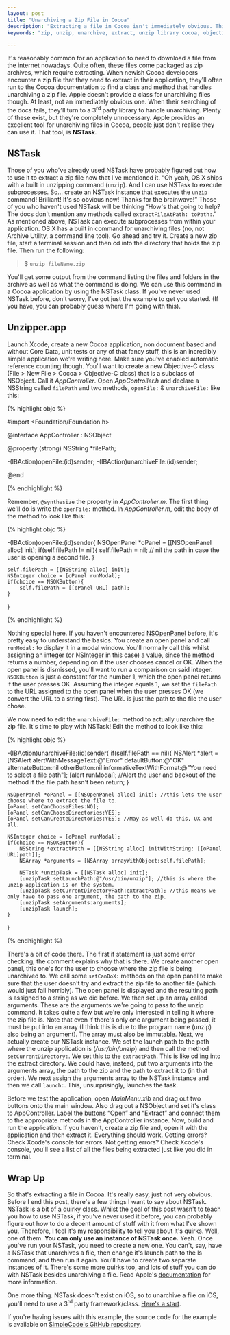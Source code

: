 ```yaml
---
layout: post
title: "Unarchiving a Zip File in Cocoa"
description: "Extracting a file in Cocoa isn't immediately obvious. This post outlines how to do so using NSTask."
keywords: "zip, unzip, unarchive, extract, unzip library cocoa, objective-c unzip, iOS unzip, mac app unzip, mac app extract, mac app unarchive"

---
```


It's reasonably common for an application to need to download a file from the internet nowadays. Quite often, these files come packaged as zip archives, which require extracting. When newish Cocoa developers encounter a zip file that they need to extract in their application, they'll often run to the Cocoa documentation to find a class and method that handles unarchiving a zip file. Apple doesn't provide a class for unarchiving files though. At least, not an immediately obvious one. When their searching of the docs fails, they'll turn to a 3<sup>rd</sup> party library to handle unarchiving. Plenty of these exist, but they're completely unnecessary. Apple provides an excellent tool for unarchiving files in Cocoa, people just don't realise they can use it. That tool, is **NSTask**. 

<!-- more -->

## NSTask

Those of you who've already used NSTask have probably figured out how to use it to extract a zip file now that I've mentioned it. “Oh yeah, OS X ships with a built in unzipping command (`unzip`). And I can use NSTask to execute subprocesses. So… create an NSTask instance that executes the `unzip` command! Brilliant! It's so obvious now! Thanks for the brainwave!” Those of you who haven't used NSTask will be thinking “How's that going to help? The docs don't mention any methods called `extractFileAtPath: toPath:`.” As mentioned above, NSTask can execute subprocesses from within your application. OS X has a built in command for unarchiving files (no, not Archive Utility, a command line tool). Go ahead and try it. Create a new zip file, start a terminal session and then cd into the directory that holds the zip file. Then run the following:

> $ `unzip fileName.zip`

You'll get some output from the command listing the files and folders in the archive as well as what the command is doing. We can use this command in a Cocoa application by using the NSTask class. If you've never used NSTask before, don't worry, I've got just the example to get you started. (If you have, you can probably guess where I'm going with this).

## Unzipper.app

Launch Xcode, create a new Cocoa application, non document based and without Core Data, unit tests or any of that fancy stuff, this is an incredibly simple application we're writing here. Make sure you've enabled automatic reference counting though. You'll want to create a new Objective-C class (File > New File > Cocoa > Objective-C class) that is a subclass of NSObject. Call it *AppController*. Open *AppController.h* and declare a NSString called `filePath` and two methods, `openFile:` & `unarchiveFile:` like this:

{% highlight objc %}

#import <Foundation/Foundation.h>

@interface AppController : NSObject

@property (strong) NSString *filePath;

-(IBAction)openFile:(id)sender;
-(IBAction)unarchiveFile:(id)sender;

@end

{% endhighlight %}

Remember, `@synthesize` the property in *AppController.m*. The first thing we'll do is write the `openFile:` method. In *AppController.m*, edit the body of the method to look like this:

{% highlight objc %}

-(IBAction)openFile:(id)sender{
    NSOpenPanel *oPanel = [[NSOpenPanel alloc] init];
    if(self.filePath != nil){
        self.filePath = nil; // nil the path in case the user is opening a second file.
    }
    
    self.filePath = [[NSString alloc] init];
    NSInteger choice = [oPanel runModal]; 
    if(choice == NSOKButton){
        self.filePath = [[oPanel URL] path];
    }
}

{% endhighlight %}

Nothing special here. If you haven't encountered [NSOpenPanel][NSOpenPanelDoc] before, it's pretty easy to understand the basics. You create an open panel and call `runModal:` to display it in a modal window. You'll normally call this whilst assigning an integer (or NSInteger in this case) a value, since the method returns a number, depending on if the user chooses cancel or OK. When the open panel is dismissed, you'll want to run a comparison on said integer. `NSOKButton` is just a constant for the number 1, which the open panel returns if the user presses OK. Assuming the integer equals 1, we set the `filePath` to the URL assigned to the open panel when the user presses OK (we convert the URL to a string first). The URL is just the path to the file the user chose. 

We now need to edit the `unarchiveFile:` method to actually unarchive the zip file. It's time to play with NSTask! Edit the method to look like this:

{% highlight objc %}

-(IBAction)unarchiveFile:(id)sender{
    if(self.filePath == nil){
        NSAlert *alert = [NSAlert alertWithMessageText:@"Error" 
                                         defaultButton:@"OK"
                                       alternateButton:nil
                                           otherButton:nil
                             informativeTextWithFormat:@"You need to select a file path"];
        [alert runModal];  //Alert the user and backout of the method if the file path hasn't been
        return; 
    }
    
    NSOpenPanel *oPanel = [[NSOpenPanel alloc] init]; //this lets the user choose where to extract the file to. 
    [oPanel setCanChooseFiles:NO];
    [oPanel setCanChooseDirectories:YES]; 
    [oPanel setCanCreateDirectories:YES]; //May as well do this, UX and all.
    
    NSInteger choice = [oPanel runModal];
    if(choice == NSOKButton){
        NSString *extractPath = [[NSString alloc] initWithString: [[oPanel URL]path]]; 
        NSArray *arguments = [NSArray arrayWithObject:self.filePath]; 
        
        NSTask *unzipTask = [[NSTask alloc] init];
        [unzipTask setLaunchPath:@"/usr/bin/unzip"]; //this is where the unzip application is on the system.
        [unzipTask setCurrentDirectoryPath:extractPath]; //this means we only have to pass one argument, the path to the zip.
        [unzipTask setArguments:arguments];
        [unzipTask launch];
    }
}

{% endhighlight %}

There's a bit of code there. The first if statement is just some error checking, the comment explains why that is there. We create another open panel, this one's for the user to choose where the zip file is being unarchived to. We call some `setCanDoX:` methods on the open panel to make sure that the user doesn't try and extract the zip file to another file (which would just fail horribly). The open panel is displayed and the resulting path is assigned to a string as we did before. We then set up an array called arguments. These are the arguments we're going to pass to the unzip command. It takes quite a few but we're only interested in telling it where the zip file is. Note that even if there's only one argument being passed, it must be put into an array (I think this is due to the program name (unzip) also being an argument). The array must also be immutable. Next, we actually create our NSTask instance. We set the launch path to the path where the unzip application is (*/usr/bin/unzip*) and then call the method `setCurrentDirectory:`. We set this to the `extractPath`. This is like cd'ing into the extract directory. We could have, instead, put two arguments into the arguments array, the path to the zip and the path to extract it to (in that order). We next assign the arguments array to the NSTask instance and then we call `launch:`. This, unsurprisingly, launches the task. 

Before we test the application, open *MainMenu.xib* and drag out two buttons onto the main window. Also drag out a NSObject and set it's class to AppController. Label the buttons “Open” and “Extract” and connect them to the appropriate methods in the AppController instance. Now, build and run the application. If you haven't, create a zip file and, open it with the application and then extract it. Everything should work. Getting errors? Check Xcode's console for errors. Not getting errors? Check Xcode's console, you'll see a list of all the files being extracted just like you did in terminal.  

## Wrap Up

So that's extracting a file in Cocoa. It's really easy, just not very obvious. Before I end this post, there's a few things I want to say about NSTask. NSTask is a bit of a quirky class. Whilst the goal of this post wasn't to teach you how to use NSTask, if you've never used it before, you can probably figure out how to do a decent amount of stuff with it from what I've shown you. Therefore, I feel it's my responsibility to tell you about it's quirks. Well, one of them. **You can only use an instance of NSTask once.** Yeah. Once you've run your NSTask, you need to create a new one. You can't, say, have a NSTask that unarchives a file, then change it's launch path to the ls command, and then run it again. You'll have to create two separate instances of it. There's some more quirks too, and lots of stuff you can do with NSTask besides unarchiving a file. Read Apple's [documentation][NSTaskDoc] for more information.

One more thing. NSTask doesn't exist on iOS, so to unarchive a file on iOS, you'll need to use a 3<sup>rd</sup> party framework/class. [Here's a start][letmegooglethat]. 

If you're having issues with this example, the source code for the example is available on [SimpleCode's GitHub repository][GitHubRepo]. 

[NSOpenPanelDoc]: http://developer.apple.com/library/mac/#documentation/Cocoa/Reference/ApplicationKit/Classes/NSOpenPanel_Class/Reference/Reference.html
[NSTaskDoc]: http://developer.apple.com/library/mac/#documentation/Cocoa/Reference/Foundation/Classes/NSTask_Class/Reference/Reference.html
[letmegooglethat]: http://www.google.com/search?btnG=1&pws=0&q=cocoa+touch+unzip+
[GitHubRepo]: https://github.com/alexjohnj/simplecode-sample-source/tree/master/2012/01/Unarchiving%20a%20Zip%20File%20In%20Cocoa